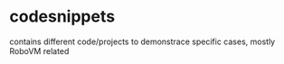 # codesnippets
contains different code/projects to demonstrace specific cases, mostly RoboVM related
